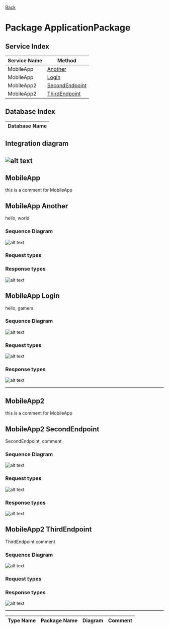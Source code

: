 
[Back](../README.md)
# Package ApplicationPackage

## Service Index
| Service Name | Method |
| - | - | 
| MobileApp | [Another](#MobileApp-Another) |
| MobileApp | [Login](#MobileApp-Login) |
| MobileApp2 | [SecondEndpoint](#MobileApp2-SecondEndpoint) |
| MobileApp2 | [ThirdEndpoint](#MobileApp2-ThirdEndpoint) |


## Database Index
| Database Name |
| - |


## Integration diagram

![alt text](ApplicationPackage_integration.svg)
---




## MobileApp
this is a comment for MobileApp




## MobileApp Another

hello, world

### Sequence Diagram
![alt text](MobileAppAnother.svg)

### Request types


### Response types


![alt text](ServerAnotherdata-model-response0.svg)






## MobileApp Login

hello, gamers

### Sequence Diagram
![alt text](MobileAppLogin.svg)

### Request types


![alt text](ServerLogindata-model-parameter0.svg)


### Response types


![alt text](MegaDatabaseLogindata-model-response1.svg)


---




## MobileApp2
this is a comment for MobileApp




## MobileApp2 SecondEndpoint

SecondEndpoint, comment

### Sequence Diagram
![alt text](MobileApp2SecondEndpoint.svg)

### Request types


![alt text](ServerSecondEndpointdata-model-parameter0.svg)


### Response types


![alt text](MegaDatabaseSecondEndpointdata-model-response1.svg)






## MobileApp2 ThirdEndpoint

ThirdEndpoint comment

### Sequence Diagram
![alt text](MobileApp2ThirdEndpoint.svg)

### Request types


### Response types


![alt text](ServerThirdEndpointdata-model-response0.svg)


---






Type Name | Package Name | Diagram | Comment
--- | --- | --- | ---

